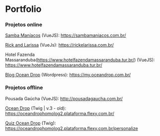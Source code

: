 # Portfolio

### Projetos online

[Samba Maníacos](https://sambamaniacos.com.br/) (VueJS): 
https://sambamaniacos.com.br/ 

[Rick and Larissa](https://rickelarissa.com.br/) (VueJs):
https://rickelarissa.com.br/

Hotel Fazenda Massaranduba(https://www.hotelfazendamassaranduba.tur.br/) (VueJS):
https://www.hotelfazendamassaranduba.tur.br/

[Blog Ocean Drop](https://my.oceandrop.com.br/) (Wordpress):
https://my.oceandrop.com.br/

### Projetos offline

Pousada Gaúcha (VueJS):
http://pousadagaucha.com.br/

[Ocean Drop](https://oceandrophomolog2.plataforma.flexy.com.br/) (Twig | v.3 - old):
https://oceandrophomolog2.plataforma.flexy.com.br/

[Quiz Ocean Drop](https://oceandrophomolog2.plataforma.flexy.com.br/personalize) (Twig):
https://oceandrophomolog2.plataforma.flexy.com.br/personalize
